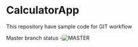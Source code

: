 # CalculatorApp
This repository have sample code for GIT workflow

Master branch status -![MASTER](https://github.com/murthyr111/calci/workflows/Java%20CI%20for%20Claci/badge.svg?branch=master)
